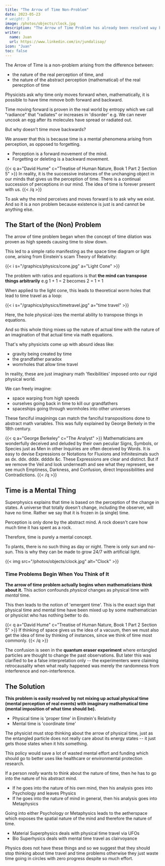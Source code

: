```yaml
---
title: "The Arrow of Time Non-Problem"
date: 2023-05-23
# weight: 5
image: /photos/objects/clock.jpg
description: "The Arrow of Time Problem has already been resolved way back by Parmenides, again by Avicenna, and again by Descartes, Hume, and Hegel."
writer:
  name: Juan
  url: https://www.linkedin.com/in/jundalisay/
icon: "Juan"
toc: false
---
```




The Arrow of Time is a non-problem arising from the difference between:
- the nature of the real perception of time, and 
- the nature of the abstract perception (mathematical) of the real perecption of time

Physicists ask why time only moves forward when, mathematically, it is possible to have time mmove both forward and backward.

Time moving forward is proven in the real world by entropy which we call "radiance" that "radiates" or increases in 'disorder' e.g. We can never uncook an egg after its molecules have spread or radiated out.

But why doesn't time move backwards?

We answer that this is because time is a mental phenomena arising from perception, as opposed to forgetting. 
- Perception is a forward movement of the mind.
- Forgetting or deleting is a backward movement. 


{{< q a="David Hume" c="Treatise of Human Nature, Book 1 Part 2 Section 5" >}}
In reality, it is the successive instances of the unchanging object in our minds that gives us the perception of time. There is a continual succession of perceptions in our mind. The idea of time is forever present with us.
{{< /q >}}


To ask why the mind perceives and moves forward is to ask why we exist. And so it is a non problem because existence is just is and cannot be anything else. 


## The Start of the (Non) Problem

The arrow of time problem began when the concept of time dilation was proven as high speeds causing time to slow down.

This led to a simple ratio manifesting as the space time diagram or light cone, arising from Einstein's scam Theory of Relativity:

{{< i s="/graphics/physics/cone.jpg" a="Light Cone" >}}

The problem with ratios and equations is that **the mind can transpose things arbitrarily** e.g 1 + 1 = 2 becomes 2 = 1 + 1 

When applied to the light cone, this leads to theoretical worm holes that lead to time travel as a loop:

{{< i s="/graphics/physics/timetravel.jpg" a="time travel" >}}

Here, the hole physical-izes the mental ability to transpose things in equations. 

And so this whole thing mixes up the nature of actual time with the nature of an imagination of that actual time via math equations.

That's why physicists come up with absurd ideas like:
- gravity being created by time
- the grandfather paradox
- womrholes that allow time travel

In reality, these are just imaginary math 'flexibilities' imposed onto our rigid physical world. 

We can freely imagine:
- space warping from high speeds
- ourselves going back in time to kill our grandfathers
- spaceships going through wormholes into other universes

These fanciful imaginings can match the fanciful transpositions done to abstract math variables. This was fully explained by George Berkely in the 18th century.

{{< q a="George Berkeley" c="The Analyst" >}}
Mathematicians are wonderfully deceived and deluded by their own peculiar Signs, Symbols, or Species just as Men in other Inquiries are often deceived by Words. It is easy to devise Expressions or Notations for Fluxions and Infinitesimals such as dx. ddx. dddx. ddddx &c. These Expressions are clear and distinct. But if we remove the Veil and look underneath and see what they represent, we see much Emptiness, Darkness, and Confusion, direct Impossibilities and Contradictions.
{{< /q >}}


## Time is a Mental Thing

Superphysics explains that time is based on the perception of the change in states. A universe that totally doesn't change, including the observer, will have no time. Rather we say that it is frozen in (a single) time.

Perception is only done by the abstract mind. A rock doesn't care how much time it has spent as a rock.

Therefore, time is purely a mental concept. 

To plants, there is no such thing as day or night. There is only sun and no-sun. This is why they can be made to grow 24/7 with artificial light. 

{{< img src="/photos/objects/clock.jpg" alt="Clock" >}}


### Time Problems Begin When You Think of It

<!-- The problem with physical time began in the late 19th century when the speed of light was formalized.

Einstein used this formal speed as his `c`. This then became the measure of physical energy by sight.
This necessarily formalized physical time as an 'arrow'.

It's an arrow because we **see** that energy always naturally spreads as entropy and never converges i.e. by design the universe spreads energy because that is how existence itself is maintained.

This corrupted the definition of time by making the 2 other times as electromagnetic. 

### The Start of the Non-Problem: The Quantum Eraser Experiment  -->

**The arrow of time problem actually begins when mathematicians think about it.** This action confounds *physical* changes as physical time with *mental* time.

This then leads to the notion of 'emergent time'. This is the exact sign that physical time and mental time have been mixed up by some mathematician or physicist who has nothing better to do.


{{< q a="David Hume" c="Treatise of Human Nature, Book 1 Part 2 Section 5" >}}
If thinking of space gives us the idea of a vacuum, then we must also get the idea of time by thinking of instances, since we think of time most commonly.
{{< /q >}}


The confusion is seen in the **quantum eraser experiment** where entangled particles are thought to change the past observations. But later this was clarified to be a false interpretation only -- the experimenters were claiming retrocausality when what really happened was merely the randomness from interference and non-interference.  

<!-- Mental time in the physical context is explained by quantum mechanics. In quantum mechanics, such as in the , particles **teleport** instead of going back in time.

However, physics interprets it as going back in time because energy is always in a space and therefore time is the variable -- the particle 'goes back' into a previous energy state. -->


## The Solution

**This problem is easily resolved by not mixing up actual physical time (mental perception of real events) with imaginary mathematical time (mental imposition of what time should be).** 
- Physical time is 'proper time' in Einstein's Relativity
- Mental time is 'coordinate time' 

The physicist must stop thinking about the arrow of physical time, just as the entangled particle does not really care about its energy states -- it just gets those states when it hits something. 

 <!-- accepts those states, reacting to them without thinking. -->

This policy would save a lot of wasted mental effort and funding which should go to better uses like healthcare or environmental protection research.

If a person *really* wants to think about the nature of time, then he has to go into the nature of his abstract mind.
- If he goes into the nature of his own mind, then his analysis goes into Psychology and leaves Physics
- If he goes into the nature of mind in general, then his analysis goes into Metaphysics


Going into either Psychology or Metaphysics leads to the aetherspace which exposes the spatial nature of the mind and therefore the nature of time.
- Material Superphysics deals with physical time travel via UFOs
- Bio Superhysics deals with mental time travel as clairvoyance

Physics does not have these things and so we suggest that they should stop thinking about time travel and time problems otherwise they just waste time going in circles with zero progress despite so much effort. 



<!-- ### Light is not Superior

But physicists refuse to go into Psychology nor Metaphysics, and instead try to analyze *physical* time which is really set by their own minds.

So they study their own impositions which are totally irrelevant to Nature.

Einstein does this by pegging time to the speed of light. 

The blame for this falls squarely on Einstein because he decreed light, and therefore electromagnetic time, to be superior. 

Poincare, the original author of Relativity, did not assign supremacy to light. And so his Relativity never mixed up physical time and mental time -- he never bothers about the arrow of physical time.

This is proven in his Chapter ['The Measure of Time'](https://en.wikisource.org/wiki/The_Measure_of_Time)

If humans obey Einstein (and the materialists), then they will keep Physics stuck in a rigid box without any new discoveries.

If people obey Poincare-Lorentz (and the aetherealists) and merge Physics with Metaphysics, then they will free it up and unite Newtonian mechanics with Quantum physics. -->

<!-- If you believe that science should stay stuck and that the planet should heat itself up and cause life to go extinct (since there is no scientific solution), then Einstein logically is a genius. 

But if you believe that science should progress and we can get out of this heated planet by quantum teleportation and faster-than-light travel, then it follows that Einstein is a sophist who trapped humans in an extinction box, achieved faster with nuclear weapons which he himself promoted.
 -->